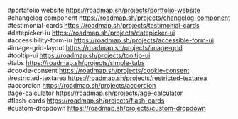 
#portafolio website
https://roadmap.sh/projects/portfolio-website
<br>
#changelog component
https://roadmap.sh/projects/changelog-component
<br>
#testimonial-cards
https://roadmap.sh/projects/testimonial-cards
<br>
#datepicker-iu
https://roadmap.sh/projects/datepicker-ui
<br>
#accessibility-form-iu
https://roadmap.sh/projects/accessible-form-ui
<br>
#image-grid-layout
https://roadmap.sh/projects/image-grid
<br>
#tooltip-ui
https://roadmap.sh/projects/tooltip-ui
<br>
#tabs
https://roadmap.sh/projects/simple-tabs
<br>
#cookie-consent
https://roadmap.sh/projects/cookie-consent
<br>
#restricted-textarea
https://roadmap.sh/projects/restricted-textarea
<br>
#accordion
https://roadmap.sh/projects/accordion
<br>
#age-calculator
https://roadmap.sh/projects/age-calculator
<br>
#flash-cards
https://roadmap.sh/projects/flash-cards
<br>
#custom-dropdown
https://roadmap.sh/projects/custom-dropdown